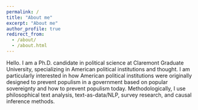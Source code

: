 ```yaml
---
permalink: /
title: "About me"
excerpt: "About me"
author_profile: true
redirect_from: 
  - /about/
  - /about.html
---
```


Hello. I am a Ph.D. candidate in political science at Claremont Graduate University, specializing in American political institutions and thought. I am particularly interested in how American political institutions were originally designed to prevent populism in a government based on popular sovereignty and how to prevent populism today. Methodologically, I use philosophical text analysis, text-as-data/NLP, survey research, and causal inference methods.
